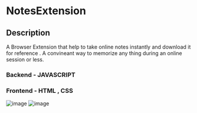# NotesExtension

## Description
A Browser Extension that help to take online notes instantly and download it for reference . A convineant way to memorize any thing during an online session or less.

### Backend - JAVASCRIPT
### Frontend - HTML , CSS
![image](https://user-images.githubusercontent.com/79136754/152744493-ac967c29-fd88-4c77-9cba-74bd7953ba21.png)
![image](https://user-images.githubusercontent.com/79136754/152744583-40e35556-f576-4684-9380-c21d1719a56b.png)
